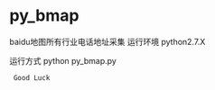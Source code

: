 py_bmap
=======

baidu地图所有行业电话地址采集
  运行环境 python2.7.X
  
  运行方式
     python py_bmap.py
     
     
     
     Good Luck

